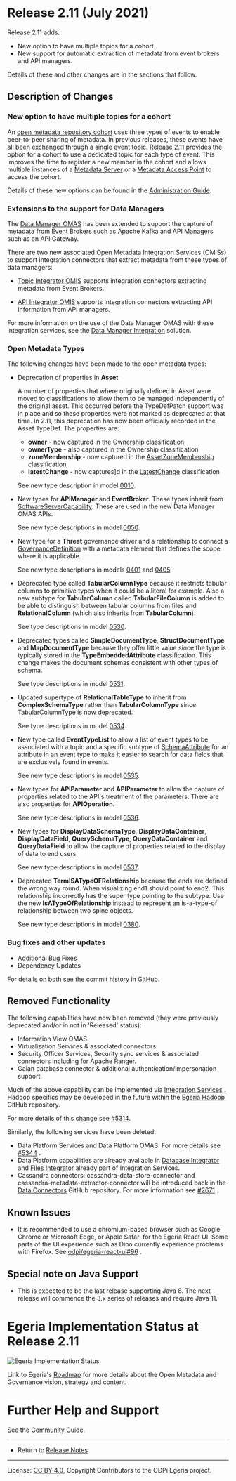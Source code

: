 <!-- SPDX-License-Identifier: CC-BY-4.0 -->
<!-- Copyright Contributors to the ODPi Egeria project. -->

# Release 2.11 (July 2021)

Release 2.11 adds:
* New option to have multiple topics for a cohort.
* New support for automatic extraction of metadata from event brokers and API managers.

Details of these and other changes are in the sections that follow.

## Description of Changes

### New option to have multiple topics for a cohort

An [open metadata repository cohort](../open-metadata-implementation/admin-services/docs/concepts/cohort-member.md)
uses three types of events to enable peer-to-peer sharing of metadata.
In previous releases, these events have all been exchanged through a single
event topic.  Release 2.11 provides the option for a cohort to
use a dedicated topic for each type of event.
This improves the time to register a new member in the cohort
and allows multiple instances of a [Metadata Server](../open-metadata-implementation/admin-services/docs/concepts/metadata-server.md)
or a [Metadata Access Point](../open-metadata-implementation/admin-services/docs/concepts/metadata-access-point.md)
to access the cohort.

Details of these new options can be found in the
[Administration Guide](../open-metadata-implementation/admin-services/docs/user/configuring-registration-to-a-cohort.md).

### Extensions to the support for Data Managers

The [Data Manager OMAS](../open-metadata-implementation/access-services/data-manager)
has been extended to support the capture of metadata from
Event Brokers such as Apache Kafka and API Managers
such as an API Gateway.

There are two new associated
Open Metadata Integration Services (OMISs)
to support integration connectors 
that extract metadata from these types of data managers:

* [Topic Integrator OMIS](../open-metadata-implementation/integration-services/topic-integrator)
supports integration connectors extracting metadata
from Event Brokers.

* [API Integrator OMIS](../open-metadata-implementation/integration-services/api-integrator)
supports integration connectors extracting API information from API managers.

For more information on the use of the Data Manager OMAS with
these integration services, see the 
[Data Manager Integration](../open-metadata-publication/website/solutions/data-manager-integration)
solution.

### Open Metadata Types

The following changes have been made to the open metadata types:

* Deprecation of properties in **Asset**

  A number of properties that where originally defined in Asset were moved to
  classifications to allow them to be managed independently of the original asset.
  This occurred before the TypeDefPatch support was in place and so these properties
  were not marked as deprecated at that time.  In 2.11, this deprecation has now been
  officially recorded in the Asset TypeDef.  The properties are:
  
   * **owner** - now captured in the [Ownership](../open-metadata-publication/website/open-metadata-types/0445-Governance-Roles.md) classification
   * **ownerType** - also captured in the Ownership classification
   * **zoneMembership** - now captured in the [AssetZoneMembership](../open-metadata-publication/website/open-metadata-types/0424-Governance-Zones.md) classification
   * **latestChange** - now captures]d in the [LatestChange](../open-metadata-publication/website/open-metadata-types/0011-Managing-Referenceables.md) classification
  
  See new type description in model [0010](../open-metadata-publication/website/open-metadata-types/0010-Base-Model.md).

* New types for **APIManager** and **EventBroker**.
  These types inherit from [SoftwareServerCapability](../open-metadata-publication/website/open-metadata-types/0042-Software-Server-Capabilities.md).
  These are used in the new Data Manager OMAS APIs.
  
  See new type descriptions in model [0050](../open-metadata-publication/website/open-metadata-types/0050-Applications-and-Processes.md).

* New type for a **Threat** governance driver and a relationship to connect
  a [GovernanceDefinition](../open-metadata-publication/website/open-metadata-types/0401-Governance-Definitions.md)
  with a metadata element that defines the scope where it is applicable.

  See new type descriptions in models [0401](../open-metadata-publication/website/open-metadata-types/0401-Governance-Definitions.md) and
  [0405](../open-metadata-publication/website/open-metadata-types/0405-Governance-Drivers.md).

* Deprecated type called **TabularColumnType** because it restricts tabular columns to primitive types when it could be a literal for example.
  Also a new subtype for **TabularColumn** called **TabularFileColumn** is added to be able to distinguish between tabular columns from
  files and **RelationalColumn** (which also inherits from **TabularColumn**).

  See type descriptions in model [0530](../open-metadata-publication/website/open-metadata-types/0530-Tabular-Schemas.md).

* Deprecated types called **SimpleDocumentType**, **StructDocumentType** and **MapDocumentType** because they
  offer little value since the type is typically stored in the **TypeEmbeddedAttribute** classification.
  This change makes the document schemas consistent with other types of schema.

  See type descriptions in model [0531](../open-metadata-publication/website/open-metadata-types/0531-Document-Schemas.md).

* Updated supertype of **RelationalTableType** to inherit from **ComplexSchemaType** rather than **TabularColumnType**
  since TabularColumnType is now deprecated.

  See type descriptions in model [0534](../open-metadata-publication/website/open-metadata-types/0534-Relational-Schemas.md).

* New type called **EventTypeList** to allow a list of event types to be associated with a topic
  and a specific subtype of [SchemaAttribute](../open-metadata-publication/website/open-metadata-types/0505-Schema-Attributes.md)
  for an attribute in an event type to make it easier to search for
  data fields that are exclusively found in events.
  
  See new type descriptions in model [0535](../open-metadata-publication/website/open-metadata-types/0535-Event-Schemas.md).
  
* New types for **APIParameter** and **APIParameter** to allow the capture of properties
  related to the API's treatment of the parameters.  There are also
  properties for **APIOperation**.
  
  See new type descriptions in model [0536](../open-metadata-publication/website/open-metadata-types/0536-API-Schemas.md).

* New types for **DisplayDataSchemaType**, **DisplayDataContainer**, **DisplayDataField**, **QuerySchemaType**, 
  **QueryDataContainer** and **QueryDataField** to allow the capture of properties related to the display of data to end users.
  
  See new type descriptions in model [0537](../open-metadata-publication/website/open-metadata-types/0537-Display-Schemas.md).

* Deprecated **TermISATypeOFRelationship** because the ends are defined the wrong way round. When visualizing 
  end1 should point to end2. This relationship incorrectly has the super type pointing to the subtype. Use the new
  **IsATypeOfRelationship** instead to represent an is-a-type-of relationship between two spine objects. 

  See new type descriptions in model [0380](../open-metadata-publication/website/open-metadata-types/0380-Spine-Objects.md).

### Bug fixes and other updates

* Additional Bug Fixes
* Dependency Updates

For details on both see the commit history in GitHub.

## Removed Functionality

The following capabilities have now been removed (they were previously deprecated and/or in not in 'Released' status):
* Information View OMAS.
* Virtualization Services & associated connectors.
* Security Officer Services, Security sync services & associated connectors including for Apache Ranger.
* Gaian database connector & additional authentication/impersonation support.

Much of the above capability can be implemented via [Integration Services](https://egeria.odpi.org/open-metadata-implementation/integration-services/) .
Hadoop specifics may be developed in the future within the [Egeria Hadoop](https://github.com/tcnt/egeria-connector-hadoop-ecosystem) GitHub repository.

For more details of this change see [#5314](https://github.com/tcnt/egeria/pull/5314).

Similarly, the following services have been deleted:

* Data Platform Services and Data Platform OMAS. For more details see [#5344](https://github.com/tcnt/egeria/pull/5344) .
* Data Platform capabilities are already available in [Database Integrator](https://egeria.odpi.org/open-metadata-implementation/integration-services/database-integrator/) and [Files Integrator](https://egeria.odpi.org/open-metadata-implementation/integration-services/files-integrator/) already part of Integration Services. 
* Cassandra connectors: cassandra-data-store-connector and cassandra-metadata-extractor-connector will be introduced back
in the [Data Connectors](https://github.com/tcnt/egeria-data-connectors) GitHub repository. For more information see [#2671](https://github.com/tcnt/egeria/issues/2671) .

## Known Issues

* It is recommended to use a chromium-based browser such as Google Chrome or Microsoft Edge, or Apple Safari for the Egeria React UI. Some parts of the UI experience such as Dino currently experience problems with Firefox. See [odpi/egeria-react-ui#96](https://github.com/tcnt/egeria-react-ui/issues/96) .

## Special note on Java Support

* This is expected to be the last release supporting Java 8. The next release will commence the 3.x series of releases and require Java 11.

# Egeria Implementation Status at Release 2.11

![Egeria Implementation Status](../open-metadata-publication/website/roadmap/functional-organization-showing-implementation-status-for-2.11.png#pagewidth)

Link to Egeria's [Roadmap](../open-metadata-publication/website/roadmap) for more details about the
Open Metadata and Governance vision, strategy and content.


# Further Help and Support

See the [Community Guide](../Community-Guide.md).

----
* Return to [Release Notes](.)
   
----
License: [CC BY 4.0](https://creativecommons.org/licenses/by/4.0/),
Copyright Contributors to the ODPi Egeria project.
